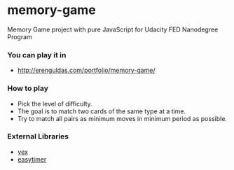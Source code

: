 # memory-game
Memory Game project with pure JavaScript for Udacity FED Nanodegree Program

### You can play it in
* http://erenguldas.com/portfolio/memory-game/

### How to play

* Pick the level of difficulty.
* The goal is to match two cards of the same type at a time.
* Try to match all pairs as minimum moves in minimum period as possible.

### External Libraries

* [vex](http://github.hubspot.com/vex/)
* [easytimer](https://github.com/albert-gonzalez/easytimer.js/)
